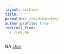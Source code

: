 ```yaml
---
layout: archive
title: " "
permalink: /readingnotes/
author_profile: true
redirect_from:
  - /resume
---
```



NA
[char](../files/DM/2.pdf)
